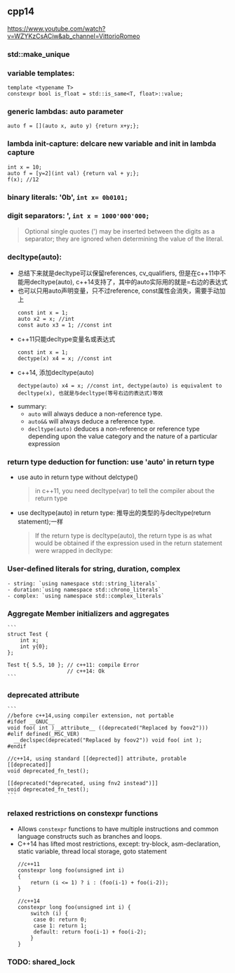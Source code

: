 ## cpp14
https://www.youtube.com/watch?v=WZYKzCsACiw&ab_channel=VittorioRomeo
### std::make_unique
### variable templates:
 ```
 template <typename T>
 constexpr bool is_float = std::is_same<T, float>::value;
 ```
### generic lambdas: auto parameter
 ```
 auto f = [](auto x, auto y) {return x+y;};
 ```
### lambda init-capture: delcare new variable and init in lambda capture
 ```
 int x = 10;
 auto f = [y=2](int val) {return val + y;};
 f(x); //12
 ```
### binary literals: '0b', `int x= 0b0101;`
### digit separators: ',  `int x = 1000'000'000;`
 > Optional single quotes (') may be inserted between the digits as a separator; they are ignored when determining the value of the literal.
### decltype(auto): 
- 总结下来就是decltype可以保留references, cv_qualifiers, 但是在c++11中不能用decltype(auto), c++14支持了，其中的auto实际用的就是=右边的表达式
- 也可以只用auto声明变量，只不过reference, const属性会消失，需要手动加上
    ```
    const int x = 1;
    auto x2 = x; //int
    const auto x3 = 1; //const int
    ```
- c++11只能decltype变量名或表达式
    ```
    const int x = 1;
    dectype(x) x4 = x; //const int
    ```
- c++14, 添加decltype(auto)
    ```
    dectype(auto) x4 = x; //const int, dectype(auto) is equivalent to decltype(x), 也就是与decltype(等号右边的表达式)等效
    ```
- summary:
    - `auto` will always deduce a non-reference type.
    - `auto&&` will always deduce a reference type.
    - `decltype(auto)` deduces a non-reference or reference type depending upon the value category and the nature of a particular expression
### return type deduction for function: use 'auto' in return type
- use auto in return type without delctype()
  > in c++11, you need decltype(var) to tell the compiler about the return type
- use decltype(auto) in return type: 推导出的类型的与decltype(return statement);一样
  > If the return type is decltype(auto), the return type is as what would be obtained if the expression used in the return statement were wrapped in decltype:
### User-defined literals for string, duration, complex
    - string: `using namespace std::string_literals`
    - duration:`using namespace std::chrono_literals`
    - complex: `using namespace std::complex_literals`
### Aggregate Member initializers and aggregates
    ```
    struct Test {
        int x;
        int y{0};
    };
    
    Test t{ 5.5, 10 }; // c++11: compile Error
                       // c++14: Ok
    ```
### deprecated attribute
    ```
    //before c++14,using compiler extension, not portable
    #ifdef __GNUC__
    void foo( int )__attribute__ ((deprecated("Replaced by foov2")))
    #elif defined(_MSC_VER)
      __declspec(deprecated("Replaced by foov2")) void foo( int );
    #endif
    
    //c++14, using standard [[deprected]] attribute, protable
    [[deprecated]]
    void deprecated_fn_test();
     
    [[deprecated("deprecated, using fnv2 instead")]]
    void deprecated_fn_test();
    ```
### relaxed restrictions on constexpr functions
- Allows  `constexpr` functions to have multiple instructions and common language constructs such as branches and loops.
- C++14 has lifted most restrictions, except: try-block, asm-declaration, static variable, thread local storage, goto statement
    ```
    //c++11
    constexpr long foo(unsigned int i)
    { 
        return (i <= 1) ? i : (foo(i-1) + foo(i-2));
    }
    
    //c++14
    constexpr long foo(unsigned int i) {
        switch (i) {
         case 0: return 0;
         case 1: return 1;
         default: return foo(i-1) + foo(i-2);
        }
    }
    ```
### TODO: shared_lock